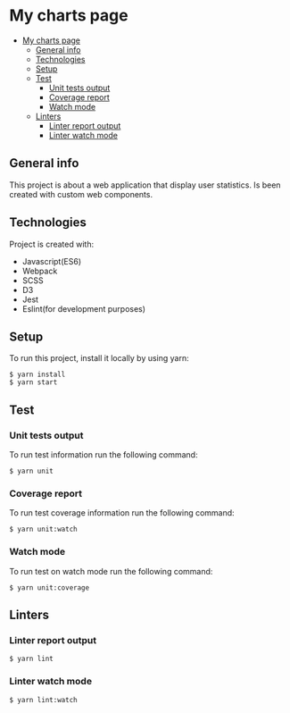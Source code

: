 # My charts page

- [My charts page](#my-charts-page)
  - [General info](#general-info)
  - [Technologies](#technologies)
  - [Setup](#setup)
  - [Test](#test)
    - [Unit tests output](#unit-tests-output)
    - [Coverage report](#coverage-report)
    - [Watch mode](#watch-mode)
  - [Linters](#linters)
    - [Linter report output](#linter-report-output)
    - [Linter watch mode](#linter-watch-mode)

## General info
This project is about a web application that display user statistics. Is been created with custom web components.

## Technologies
Project is created with:
* Javascript(ES6)
* Webpack
* SCSS
* D3
* Jest
* Eslint(for development purposes)

## Setup
To run this project, install it locally by using yarn:

```
$ yarn install
$ yarn start
```
## Test

### Unit tests output
To run test information run the following command:

```
$ yarn unit
```

### Coverage report
To run test coverage information run the following command:

```
$ yarn unit:watch
```

### Watch mode
To run test on watch mode run the following command:

```
$ yarn unit:coverage
```

## Linters

### Linter report output

```
$ yarn lint
```

### Linter watch mode

```
$ yarn lint:watch
```


